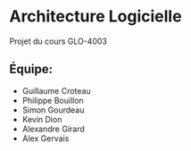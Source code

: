 Architecture Logicielle
============
Projet du cours GLO-4003

Équipe: 
-----
- Guillaume Croteau
- Philippe Bouillon
- Simon Gourdeau
- Kevin Dion
- Alexandre Girard
- Alex Gervais
